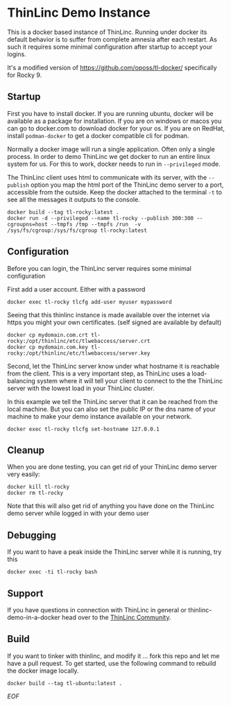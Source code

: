 # ThinLinc Demo Instance

This is a docker based instance of ThinLinc. Running under docker its default
behavior is to suffer from complete amnesia after each restart. As such
it requires some minimal configuration after startup to accept your logins.

It's a modified version of https://github.com/oposs/tl-docker/ specifically
for Rocky 9.

## Startup

First you have to install docker. If you are running ubuntu, docker will be
available as a package for installation. If you are on windows or macos you
can go to docker.com to download docker for your os. If you are on RedHat,
install `podman-docker` to get a docker compatible cli for podman.

Normally a docker image will run a single application.  Often only a single
process.  In order to demo ThinLinc we get docker to run an entire linux
system for us.  For this to work, docker needs to run in `--privileged` mode.

The ThinLinc client uses html to communicate with its server, with the
`--publish` option you map the html port of the ThinLinc demo server to a
port, accessible from the outside.  Keep the docker attached to the terminal
`-t` to see all the messages it outputs to the console.

```console
docker build --tag tl-rocky:latest .
docker run -d --privileged --name tl-rocky --publish 300:300 --cgroupns=host --tmpfs /tmp --tmpfs /run  -v /sys/fs/cgroup:/sys/fs/cgroup tl-rocky:latest
```

## Configuration

Before you can login, the ThinLinc server requires some minimal configuration

First add a user account. Either with a password

```console
docker exec tl-rocky tlcfg add-user myuser mypassword
```

Seeing that this thinlinc instance is made available over the internet via
https you might your own certificates. (self signed are available by
default)

```
docker cp mydomain.com.crt tl-rocky:/opt/thinlinc/etc/tlwebaccess/server.crt
docker cp mydomain.com.key tl-rocky:/opt/thinlinc/etc/tlwebaccess/server.key
```

Second, let the ThinLinc server know under what hostname it is reachable
from the client.  This is a very important step, as ThinLinc uses a
load-balancing system where it will tell your client to connect to the the
ThinLinc server with the lowest load in your ThinLinc cluster.

In this example we tell the ThinLinc server that it can be reached from the
local machine.  But you can also set the public IP or the dns name of your
machine to make your demo instance available on your network.

```console
docker exec tl-rocky tlcfg set-hostname 127.0.0.1
```

## Cleanup

When you are done testing, you can get rid of your ThinLinc demo server very easily:

```console
docker kill tl-rocky
docker rm tl-rocky
```

Note that this will also get rid of anything you have done on the ThinLinc demo server
while logged in with your demo user

## Debugging

If you want to have a peak inside the ThinLinc server while it is running, try this

```console
docker exec -ti tl-rocky bash
```

## Support

If you have questions in connection with ThinLinc in general or
thinlinc-demo-in-a-docker head over to the [ThinLinc Community](https://community.thinlinc.com/tag/docker).

## Build

If you want to tinker with thinlinc, and modify it ... fork this repo and
let me have a pull request. To get started, use the following command to
rebuild the docker image locally.

```console
docker build --tag tl-ubuntu:latest .
```

*EOF*
